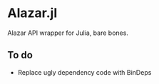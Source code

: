 # Alazar.jl

Alazar API wrapper for Julia, bare bones.

## To do

- Replace ugly dependency code with BinDeps
